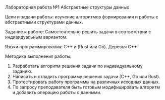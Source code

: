 Лабораторная работа №1
Абстрактные структуры данных

Цели и задачи работы: изучение алгоритмов формирования и
работы с абстрактными структурами данных.

Задание к работе: Самостоятельно решить задачи в
соответствии с индивидуальным вариантом.

Языки программирования: C++ и (Rust или Go). Деревья C++

Методика выполнения работы:
1. Разработать алгоритм решения задачи по индивидуальному
заданию.
2. Написать и отладить программу решения задачи (С++, Go
или Rust).
3. Протестировать работу программы на различных исходных
данных.
4. По запросу преподавателя быть готовым модифицировать
алгоритм и добавить операцию работы с данными.
